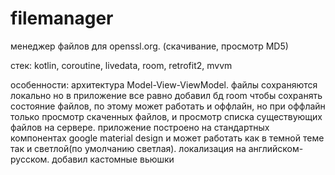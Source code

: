 # filemanager
менеджер файлов для openssl.org. (скачивание, просмотр MD5)

стек: kotlin, coroutine, livedata, room, retrofit2, mvvm

особенности: архитектура Model-View-ViewModel. 
файлы сохраняются локально но в приложение все равно добавил бд room чтобы сохранять состояние файлов,
по этому может работать и оффлайн, но при оффлайн только просмотр скаченных файлов, и просмотр списка 
существующих файлов на сервере. приложение построено на стандартных компонентах google material design 
и может работать как в темной теме так и светлой(по умолчанию светлая). локализация на английском-русском.
добавил кастомные вьюшки
